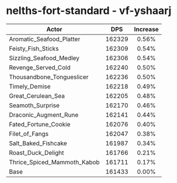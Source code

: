 # nelths-fort-standard - vf-yshaarj
| Actor | DPS | Increase |
|---|:---:|:---:|
|Aromatic_Seafood_Platter|162329|0.56%|
|Feisty_Fish_Sticks|162309|0.54%|
|Sizzling_Seafood_Medley|162306|0.54%|
|Revenge_Served_Cold|162240|0.50%|
|Thousandbone_Tongueslicer|162236|0.50%|
|Timely_Demise|162218|0.49%|
|Great_Cerulean_Sea|162205|0.48%|
|Seamoth_Surprise|162170|0.46%|
|Draconic_Augment_Rune|162141|0.44%|
|Fated_Fortune_Cookie|162076|0.40%|
|Filet_of_Fangs|162047|0.38%|
|Salt_Baked_Fishcake|161987|0.34%|
|Roast_Duck_Delight|161766|0.21%|
|Thrice_Spiced_Mammoth_Kabob|161711|0.17%|
|Base|161433|0.00%|
